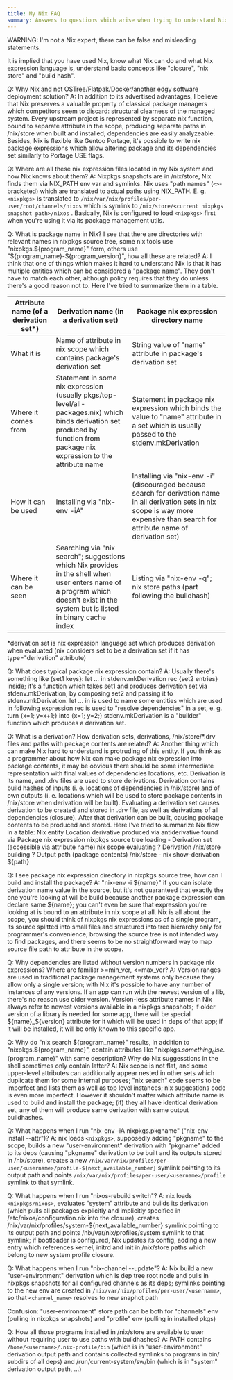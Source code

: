 ```yaml
---
title: My Nix FAQ
summary: Answers to questions which arise when trying to understand Nix
---
```


WARNING: I'm not a Nix expert, there can be false and misleading statements.

It is implied that you have used Nix, know what Nix can do and what Nix expression language is, understand basic concepts like "closure", "nix store" and "build hash".

Q: Why Nix and not OSTree/Flatpak/Docker/another edgy software deployment solution?
A: In addition to its advertised advantages, I believe that Nix preserves a valuable property of classical package managers which competitors seem to discard: structural clearness of the managed system. Every upstream project is represented by separate nix function, bound to separate attribute in the scope, producing separate paths in /nix/store when built and installed; dependencies are easily analyzeable. Besides, Nix is flexible like Gentoo Portage, it's possible to write nix package expressions which allow altering package and its dependencies set similarly to Portage USE flags.

Q: Where are all these nix expression files located in my Nix system and how Nix knows about them?
A: Nixpkgs snapshots are in /nix/store, Nix finds them via NIX_PATH env var and symlinks. Nix uses "path names" (`<>`-bracketed) which are translated to actual paths using NIX_PATH. E. g. `<nixpkgs>` is translated to `/nix/var/nix/profiles/per-user/root/channels/nixos` which is symlink to `/nix/store/<current nixpkgs snapshot path>/nixos` . Basically, Nix is configured to load `<nixpkgs>` first when you're using it via its package management utils.

Q: What is package name in Nix? I see that there are directories with relevant names in nixpkgs source tree, some nix tools use "nixpkgs.${program_name}" form, others use "${program_name}-${program_version}", how all these are related?
A: I think that one of things which makes it hard to understand Nix is that it has multiple entities which can be considered a "package name". They don't have to match each other, although policy requires that they do unless there's a good reason not to. Here I've tried to summarize them in a table.

| Attribute name (of a derivation set*) | Derivation name (in a derivation set) | Package nix expression directory name |
| ---                                   | ---                                   | ---                                   |
| What it is | Name of attribute in nix scope which contains package's derivation set | String value of "name" attribute in package's derivation set | Name of directory which contains package nix expression |
| Where it comes from | Statement in some nix expression (usually pkgs/top-level/all-packages.nix) which binds derivation set produced by function from package nix expression to the attribute name | Statement in package nix expression which binds the value to "name" attribute in a set which is usually passed to the stdenv.mkDerivation | Path in nixpkgs source tree |
| How it can be used | Installing via "nix-env -iA" | Installing via "nix-env -i" (discouraged because search for derivation name in all derivation sets in nix scope is way more expensive than search for attribute name of derivation set) | - (nixpkgs source tree hierarchy exists for maintainers' convenience, paths are only used internally as callPackage arguments in statements which bind derivation sets to attribute names) |
| Where it can be seen | Searching via "nix search"; suggestions which Nix provides in the shell when user enters name of a program which doesn't exist in the system but is listed in binary cache index | Listing via "nix-env -q"; nix store paths (part following the buildhash) | nixpkgs git and /nix/store paths which contain nixpkgs snapshots; it seems that after nix expressions are loaded and namespace is populated, Nix doesn't remember anything about source file paths |

*derivation set is nix expression language set which produces derivation when evaluated (nix considers set to be a derivation set if it has type="derivation" attribute)

Q: What does typical package nix expression contain?
A: Usually there's something like {set1 keys}: let ... in stdenv.mkDerivation rec {set2 entries} inside; it's a function which takes set1 and produces derivation set via stdenv.mkDerivation, by composing set2 and passing it to stdenv.mkDerivation.
let ... in is used to name some entities which are used in following expression
rec is used to "resolve dependencies" in a set, e. g. turn {x=1; y=x+1;} into {x=1; y=2;}
stdenv.mkDerivation is a "builder" function which produces a derivation set.

Q: What is a derivation? How derivation sets, derivations, /nix/store/*.drv files and paths with package contents are related?
A: Another thing which can make Nix hard to understand is protruding of this entity. If you think as a programmer about how Nix can make package nix expression into package contents, it may be obvious there should be some intermediate representation with final values of dependencies locations, etc. Derivation is its name, and .drv files are used to store derivations. Derivation contains build hashes of inputs (i. e. locations of dependencies in /nix/store) and of own outputs (i. e. locations which will be used to store package contents in /nix/store when derivation will be built). Evaluating a derivation set causes derivation to be created and stored in .drv file, as well as derivations of all dependencies (closure). After that derivation can be built, causing package contents to be produced and stored. Here I've tried to summarize Nix flow in a table:
Nix entity 	Location 	derivative produced via 	antiderivative found via
Package nix expression 	nixpkgs source tree 	loading 	-
Derivation set (accessible via attribute name) 	nix scope 	evaluating 	?
Derivation 	/nix/store 	building 	?
Output path (package contents) 	/nix/store 	- 	nix show-derivation ${path}

Q: I see package nix expression directory in nixpkgs source tree, how can I build and install the package?
A: "nix-env -i ${name}" if you can isolate derivation name value in the source, but it's not guaranteed that exactly the one you're looking at will be build because another package expression can declare same ${name}; you can't even be sure that expression you're looking at is bound to an attribute in nix scope at all. Nix is all about the scope, you should think of nixpkgs nix expressions as of a single program, its source splitted into small files and structured into tree hierarchy only for programmer's convenience; browsing the source tree is not intended way to find packages, and there seems to be no straightforward way to map source file path to attribute in the scope.

Q: Why dependencies are listed without version numbers in package nix expressions? Where are familiar >=min_ver, <=max_ver?
A: Version ranges are used in traditional package management systems only because they allow only a single version; with Nix it's possible to have any number of instances of any versions. If an app can run with the newest version of a lib, there's no reason use older version. Version-less attribute names in Nix always refer to newest versions available in a nixpkgs snapshots; if older version of a library is needed for some app, there will be special ${name}_${version} attribute for it which will be used in deps of that app; if it will be installed, it will be only known to this specific app.

Q: Why do "nix search ${program_name}" results, in addition to "nixpkgs.${program_name}", contain attributes like "nixpkgs.${something_else}.${program_name}" with same description? Why do Nix suggesstions in the shell sometimes only contain latter?
A: Nix scope is not flat, and some upper-level attributes can additionally appear nested in other sets which duplicate them for some internal purposes; "nix search" code seems to be imperfect and lists them as well as top level instances; nix suggestions code is even more imperfect. However it shouldn't matter which attribute name is used to build and install the package; (if) they all have identical derivation set, any of them will produce same derivation with same output buildhashes.

Q: What happens when I run "nix-env -iA nixpkgs.pkgname" ("nix-env --install --attr")?
A: nix loads `<nixpkgs>`, supposedly adding "pkgname" to the scope, builds a new "user-environment" derivation with "pkgname" added to its deps (causing "pkgname" derivation to be built and its outputs stored in /nix/store), creates a new `/nix/var/nix/profiles/per-user/<username>/profile-${next_available_number}` symlink pointing to its output path and points `/nix/var/nix/profiles/per-user/<username>/profile` symlink to that symlink.

Q: What happens when I run "nixos-rebuild switch"?
A: nix loads `<nixpkgs/nixos>`, evaluates "system" attribute and builds its derivation (which pulls all packages explicitly and implicitly specified in /etc/nixos/configuration.nix into the closure), creates /nix/var/nix/profiles/system-${next_available_number} symlink pointing to its output path and points /nix/var/nix/profiles/system symlink to that symlink; if bootloader is configured, Nix updates its config, adding a new entry which references kernel, initrd and init in /nix/store paths which belong to new system profile closure.

Q: What happens when I run "nix-channel --update"?
A: Nix build a new "user-environment" derivation which is dep tree root node and pulls in nixpkgs snapshots for all configured channels as its deps; symlinks pointing to the new env are created in `/nix/var/nix/profiles/per-user/<username>`, so that `<channel_name>` resolves to new snaphot path

Confusion: "user-environment" store path can be both for "channels" env (pulling in nixpkgs snapshots) and "profile" env (pulling in installed pkgs)

Q: How all those programs installed in /nix/store are available to user without requiring user to use paths with buildhashes?
A: PATH contains `/home/<username>/.nix-profile/bin` (which is in "user-environment" derivation output path and contains collected symlinks to programs in bin/ subdirs of all deps) and /run/current-system/sw/bin (which is in "system" derivation output path, ...)
